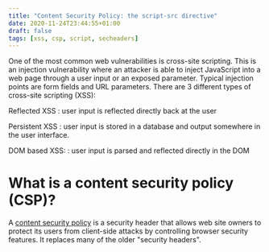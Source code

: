 ```yaml
---
title: "Content Security Policy: the script-src directive"
date: 2020-11-24T23:44:55+01:00
draft: false
tags: [xss, csp, script, secheaders]
---
```

One of the most common web vulnerabilities is cross-site scripting. This 
is an injection vulnerability where an attacker is able to inject 
JavaScript into a web page through a user input or an exposed parameter. 
Typical injection points are form fields and URL parameters. There are 3 different 
types of cross-site scripting (XSS): 

Reflected XSS
: user input is reflected directly back at the user

Persistent XSS
: user input is stored in a database and output somewhere in the user interface.

DOM based XSS: 
: user input is parsed and reflected directly in the DOM

# What is a content security policy (CSP)?
A [content security policy](/csp) is a security header that allows web site owners 
to protect its users from client-side attacks by controlling browser security 
features. It replaces many of the older "security headers". 



